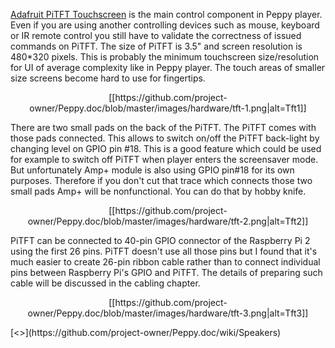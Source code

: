 [Adafruit PiTFT Touchscreen](https://www.adafruit.com/products/2097) is the main control component in Peppy player. Even if you are using another controlling devices such as mouse, keyboard or IR remote control you still have to validate the correctness of issued commands on PiTFT. The size of PiTFT is 3.5" and screen resolution is 480*320 pixels. This is probably the minimum touchscreen size/resolution for UI of average complexity like in Peppy player. The touch areas of smaller size screens become hard to use for fingertips.

<p align="center">
[[https://github.com/project-owner/Peppy.doc/blob/master/images/hardware/tft-1.png|alt=Tft1]]
</p>

There are two small pads on the back of the PiTFT. The PiTFT comes with those pads connected. This allows to switch on/off the PiTFT back-light by changing level on GPIO pin #18. This is a good feature which could be used for example to switch off PiTFT when player enters the screensaver mode. But unfortunately Amp+ module is also using GPIO pin#18 for its own purposes. Therefore if you don't cut that trace which connects those two small pads Amp+ will be nonfunctional. You can do that by hobby knife.

<p align="center">
[[https://github.com/project-owner/Peppy.doc/blob/master/images/hardware/tft-2.png|alt=Tft2]]
</p>

PiTFT can be connected to 40-pin GPIO connector of the Raspberry Pi 2 using the first 26 pins. PiTFT doesn't use all those pins but I found that it's much easier to create 26-pin ribbon cable rather than to connect individual pins between Raspberry Pi's GPIO and PiTFT. The details of preparing such cable will be discussed in the cabling chapter.

<p align="center">
[[https://github.com/project-owner/Peppy.doc/blob/master/images/hardware/tft-3.png|alt=Tft3]]
</p>
[<<Previous](https://github.com/project-owner/Peppy.doc/wiki/Amplifier) | [Next>>](https://github.com/project-owner/Peppy.doc/wiki/Speakers)